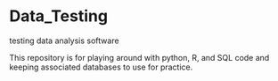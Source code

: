 # Data_Testing
testing data analysis software

This repository is for playing around with python, R, and SQL code and keeping associated databases to use for practice.

